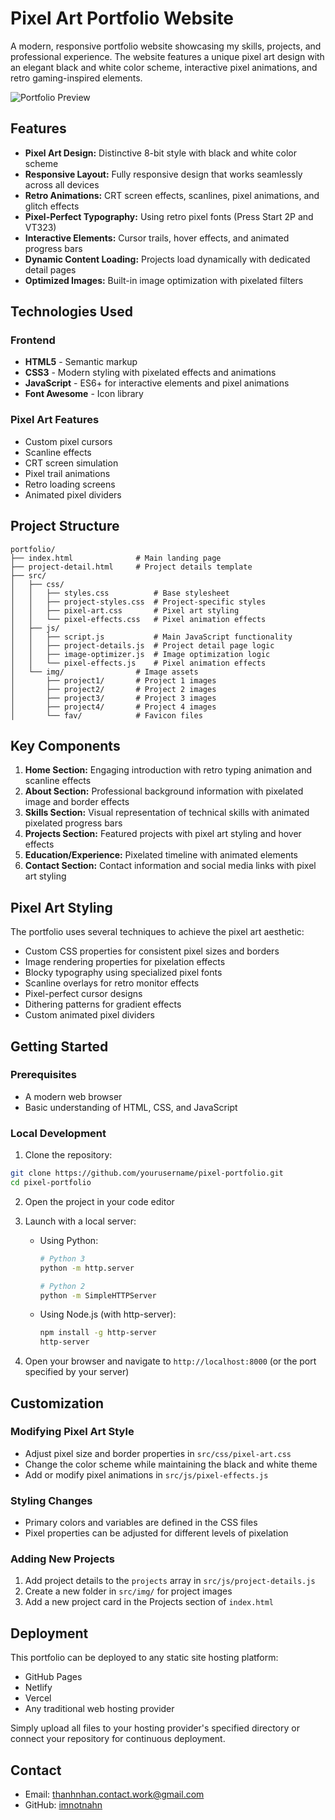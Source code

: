 # Pixel Art Portfolio Website

A modern, responsive portfolio website showcasing my skills, projects, and professional experience. The website features a unique pixel art design with an elegant black and white color scheme, interactive pixel animations, and retro gaming-inspired elements.

![Portfolio Preview](src)

## Features

- **Pixel Art Design:** Distinctive 8-bit style with black and white color scheme
- **Responsive Layout:** Fully responsive design that works seamlessly across all devices
- **Retro Animations:** CRT screen effects, scanlines, pixel animations, and glitch effects
- **Pixel-Perfect Typography:** Using retro pixel fonts (Press Start 2P and VT323)
- **Interactive Elements:** Cursor trails, hover effects, and animated progress bars
- **Dynamic Content Loading:** Projects load dynamically with dedicated detail pages
- **Optimized Images:** Built-in image optimization with pixelated filters

## Technologies Used

### Frontend
- **HTML5** - Semantic markup
- **CSS3** - Modern styling with pixelated effects and animations
- **JavaScript** - ES6+ for interactive elements and pixel animations
- **Font Awesome** - Icon library

### Pixel Art Features
- Custom pixel cursors
- Scanline effects
- CRT screen simulation
- Pixel trail animations
- Retro loading screens
- Animated pixel dividers

## Project Structure

```
portfolio/
├── index.html              # Main landing page
├── project-detail.html     # Project details template
├── src/
│   ├── css/
│   │   ├── styles.css          # Base stylesheet
│   │   ├── project-styles.css  # Project-specific styles
│   │   ├── pixel-art.css       # Pixel art styling
│   │   └── pixel-effects.css   # Pixel animation effects
│   ├── js/
│   │   ├── script.js           # Main JavaScript functionality
│   │   ├── project-details.js  # Project detail page logic
│   │   ├── image-optimizer.js  # Image optimization logic
│   │   └── pixel-effects.js    # Pixel animation effects
│   └── img/                # Image assets
│       ├── project1/       # Project 1 images
│       ├── project2/       # Project 2 images
│       ├── project3/       # Project 3 images
│       ├── project4/       # Project 4 images
│       └── fav/            # Favicon files
```

## Key Components

1. **Home Section:** Engaging introduction with retro typing animation and scanline effects
2. **About Section:** Professional background information with pixelated image and border effects
3. **Skills Section:** Visual representation of technical skills with animated pixelated progress bars
4. **Projects Section:** Featured projects with pixel art styling and hover effects
5. **Education/Experience:** Pixelated timeline with animated elements
6. **Contact Section:** Contact information and social media links with pixel art styling

## Pixel Art Styling

The portfolio uses several techniques to achieve the pixel art aesthetic:
- Custom CSS properties for consistent pixel sizes and borders
- Image rendering properties for pixelation effects
- Blocky typography using specialized pixel fonts
- Scanline overlays for retro monitor effects
- Pixel-perfect cursor designs
- Dithering patterns for gradient effects
- Custom animated pixel dividers

## Getting Started

### Prerequisites
- A modern web browser
- Basic understanding of HTML, CSS, and JavaScript

### Local Development

1. Clone the repository:
```bash
git clone https://github.com/yourusername/pixel-portfolio.git
cd pixel-portfolio
```

2. Open the project in your code editor

3. Launch with a local server:
   - Using Python:
     ```bash
     # Python 3
     python -m http.server
     
     # Python 2
     python -m SimpleHTTPServer
     ```
   - Using Node.js (with http-server):
     ```bash
     npm install -g http-server
     http-server
     ```

4. Open your browser and navigate to `http://localhost:8000` (or the port specified by your server)

## Customization

### Modifying Pixel Art Style
- Adjust pixel size and border properties in `src/css/pixel-art.css`
- Change the color scheme while maintaining the black and white theme
- Add or modify pixel animations in `src/js/pixel-effects.js`

### Styling Changes
- Primary colors and variables are defined in the CSS files
- Pixel properties can be adjusted for different levels of pixelation

### Adding New Projects
1. Add project details to the `projects` array in `src/js/project-details.js`
2. Create a new folder in `src/img/` for project images
3. Add a new project card in the Projects section of `index.html`

## Deployment

This portfolio can be deployed to any static site hosting platform:
- GitHub Pages
- Netlify
- Vercel
- Any traditional web hosting provider

Simply upload all files to your hosting provider's specified directory or connect your repository for continuous deployment.

## Contact

- Email: thanhnhan.contact.work@gmail.com
- GitHub: [imnotnahn](https://github.com/imnotnahn) 